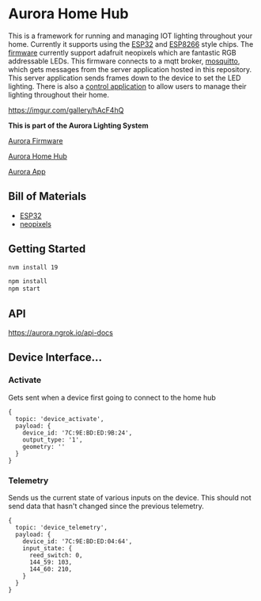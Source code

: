 # Aurora Home Hub
This is a framework for running and managing IOT lighting throughout your home. Currently it supports using the [ESP32](https://en.wikipedia.org/wiki/ESP32) and [ESP8266](https://en.wikipedia.org/wiki/ESP8266) style chips. The [firmware](https://github.com/ZackMattor/aurora-firmware) currently support adafruit neopixels which are fantastic RGB addressable LEDs. This firmware connects to a mqtt broker, [mosquitto](https://mosquitto.org/), which gets messages from the server application hosted in this repository. This server application sends frames down to the device to set the LED lighting. There is also a [control application](https://github.com/ZackMattor/aurora-app) to allow users to manage their lighting throughout their home.

https://imgur.com/gallery/hAcF4hQ

**This is part of the Aurora Lighting System**

[Aurora Firmware](https://github.com/ZackMattor/aurora-firmware)

[Aurora Home Hub](https://github.com/ZackMattor/aurora-home-hub)

[Aurora App](https://github.com/ZackMattor/aurora-app-v2)


## Bill of Materials
 - [ESP32](https://www.adafruit.com/product/3269)
 - [neopixels](https://www.adafruit.com/category/168)

## Getting Started

``` bash
nvm install 19

npm install
npm start
```

## API

https://aurora.ngrok.io/api-docs

## Device Interface...

### Activate

Gets sent when a device first going to connect to the home hub

```
{
  topic: 'device_activate',
  payload: {
    device_id: '7C:9E:BD:ED:9B:24',
    output_type: '1',
    geometry: ''
  }
}
```

### Telemetry

Sends us the current state of various inputs on the device. This should not send data that hasn't changed since the previous telemetry.

```
{
  topic: 'device_telemetry',
  payload: {
    device_id: '7C:9E:BD:ED:04:64',
    input_state: {
      reed_switch: 0,
      144_59: 103,
      144_60: 210,
    }
  }
}
```
